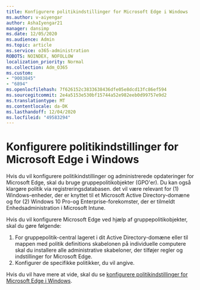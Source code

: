 ```yaml
---
title: Konfigurere politikindstillinger for Microsoft Edge i Windows
ms.author: v-aiyengar
author: AshaIyengar21
manager: dansimp
ms.date: 12/05/2020
ms.audience: Admin
ms.topic: article
ms.service: o365-administration
ROBOTS: NOINDEX, NOFOLLOW
localization_priority: Normal
ms.collection: Adm_O365
ms.custom:
- "9003845"
- "6894"
ms.openlocfilehash: 7f626152c3833638436dfe05e8dcd13fc86ef594
ms.sourcegitcommit: 2e4a5153e530bf15744a52e982eeb0d99757e9d2
ms.translationtype: MT
ms.contentlocale: da-DK
ms.lasthandoff: 12/04/2020
ms.locfileid: "49583294"
---
```

# <a name="configure-microsoft-edge-policy-settings-on-windows"></a>Konfigurere politikindstillinger for Microsoft Edge i Windows

Hvis du vil konfigurere politikindstillinger og administrerede opdateringer for Microsoft Edge, skal du bruge gruppepolitikobjekter (GPO'er). Du kan også klargøre politik via registreringsdatabasen. det vil være relevant for (1) Windows-enheder, der er knyttet til et Microsoft Active Directory-domæne og for (2) Windows 10 Pro-og Enterprise-forekomster, der er tilmeldt Enhedsadministration i Microsoft Intune.

Hvis du vil konfigurere Microsoft Edge ved hjælp af gruppepolitikobjekter, skal du gøre følgende:

1. For gruppepolitik-central lageret i dit Active Directory-domæne eller til mappen med politik definitions skabelonen på individuelle computere skal du installere alle administrative skabeloner, der tilføjer regler og indstillinger for Microsoft Edge.
2. Konfigurer de specifikke politikker, du vil angive.

Hvis du vil have mere at vide, skal du se [konfigurere politikindstillinger for Microsoft Edge i Windows](https://go.microsoft.com/fwlink/?linkid=2135024).
